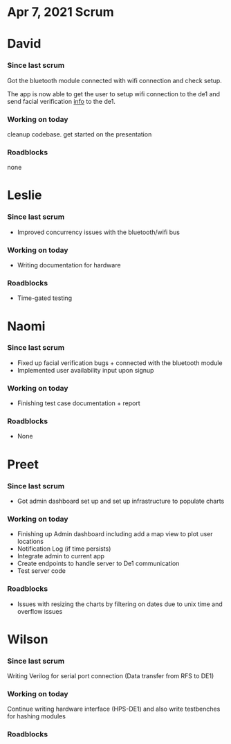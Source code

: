 # Apr 7, 2021 Scrum

# David

### Since last scrum

Got the bluetooth module connected with wifi connection and check setup.

The app is now able to get the user to setup wifi connection to the de1 and send facial verification [info](http://info.to) to the de1.

### Working on today

cleanup codebase. get started on the presentation

### Roadblocks

none

# Leslie

### Since last scrum

- Improved concurrency issues with the bluetooth/wifi bus

### Working on today

- Writing documentation for hardware

### Roadblocks

- Time-gated testing

# Naomi

### Since last scrum

- Fixed up facial verification bugs + connected with the bluetooth module
- Implemented user availability input upon signup

### Working on today

- Finishing test case documentation + report

### Roadblocks

- None

# Preet

### Since last scrum

- Got admin dashboard set up and set up infrastructure to populate charts

### Working on today

- Finishing up Admin dashboard including add a map view to plot user locations
- Notification Log (if time persists)
- Integrate admin to current app
- Create endpoints to handle server to De1 communication
- Test server code

### Roadblocks

- Issues with resizing the charts by filtering on dates due to unix time and overflow issues

# Wilson

### Since last scrum

Writing Verilog for serial port connection (Data transfer from RFS to DE1)

### Working on today

Continue writing hardware interface (HPS-DE1) and also write testbenches for hashing modules

### Roadblocks
